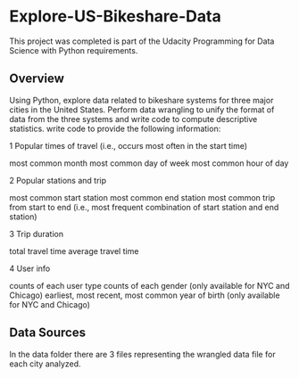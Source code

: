 # Explore-US-Bikeshare-Data

This project was completed is part of the Udacity Programming for Data Science with Python requirements.

## Overview

Using Python, explore data related to bikeshare systems for three major cities in the United States. 
Perform data wrangling to unify the format of data from the three systems and write code to compute descriptive statistics. 
write code to provide the following information:

1 Popular times of travel (i.e., occurs most often in the start time)

most common month
most common day of week
most common hour of day

2 Popular stations and trip

most common start station
most common end station
most common trip from start to end (i.e., most frequent combination of start station and end station)

3 Trip duration

total travel time
average travel time

4 User info

counts of each user type
counts of each gender (only available for NYC and Chicago)
earliest, most recent, most common year of birth (only available for NYC and Chicago)

## Data Sources

In the data folder there are 3 files representing the wrangled data file for each city analyzed.
